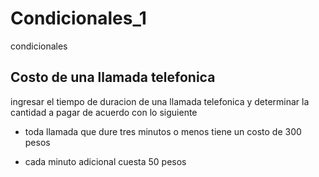 # Condicionales_1
condicionales
## Costo de una llamada telefonica 

ingresar el tiempo de duracion de una llamada telefonica y determinar la cantidad a pagar de acuerdo con lo siguiente

- toda llamada que dure tres minutos o menos tiene un costo de 300 pesos

- cada minuto adicional cuesta 50 pesos
